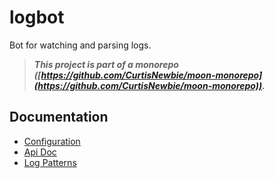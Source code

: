 # logbot

Bot for watching and parsing logs.

> **_This project is part of a monorepo ([https://github.com/CurtisNewbie/moon-monorepo](https://github.com/CurtisNewbie/moon-monorepo))._**

## Documentation

- [Configuration](./doc/config.md)
- [Api Doc](./doc/api.md)
- [Log Patterns](./doc/log-patterns.md)
